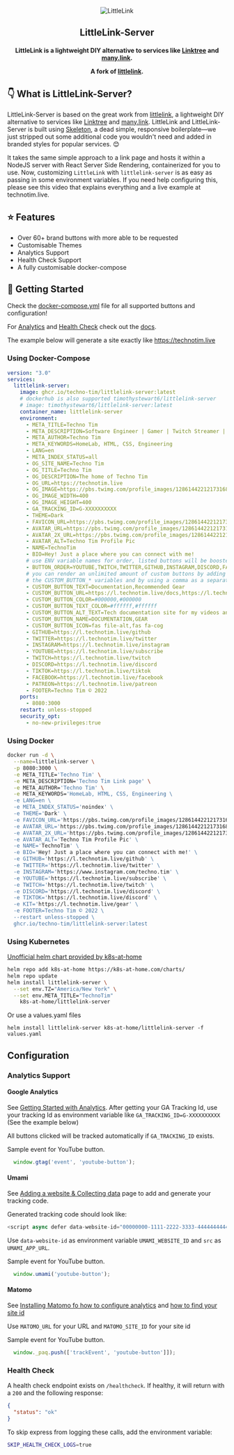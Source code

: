 <div align="center">

![LittleLink](https://cdn.cottle.cloud/littlelink/social-circle.png)

## LittleLink-Server

<h4 align="center">

LittleLink is a lightweight DIY alternative to services like [Linktree](https://linktr.ee)
and [many.link](https://www.google.com).

A fork of [littlelink](https://github.com/sethcottle/littlelink).

</h4>

</div>


## 👇 What is LittleLink-Server?
LittleLink-Server is based on the great work from [littlelink](https://github.com/sethcottle/littlelink), a lightweight DIY alternative to services like [Linktree](https://linktr.ee) and [many.link](https://manylink.co/). LittleLink and LittleLink-Server is built using [Skeleton](http://getskeleton.com/), a dead simple, responsive boilerplate—we just stripped out some additional code you wouldn't need and added in branded styles for popular services. 😊

It takes the same simple approach to a link page and hosts it within a NodeJS server with React Server Side Rendering, containerized for you to use. Now, customizing `LittleLink` with `littlelink-server` is as easy as passing in some environment variables. If you need help configuring this, please see this video that explains everything and a live example at technotim.live.


## ⭐ Features
- Over 60+ brand buttons with more able to be requested
- Customisable Themes
- Analytics Support
- Health Check Support
- A fully customisable docker-compose 


## 🚀 Getting Started

Check the [docker-compose.yml](/docker-compose.yml) file for all supported buttons and configuration!

For [Analytics](/docs/analytics.md) and [Health Check](/docs/healthcheck.md) check out the [docs](/docs/).

The example below will generate a site exactly like <https://technotim.live>

### Using Docker-Compose
```yml
version: "3.0"
services:
  littlelink-server:
    image: ghcr.io/techno-tim/littlelink-server:latest
    # dockerhub is also supported timothystewart6/littlelink-server
    # image: timothystewart6/littlelink-server:latest
    container_name: littlelink-server
    environment:
      - META_TITLE=Techno Tim
      - META_DESCRIPTION=Software Engineer | Gamer | Twitch Streamer | Content Creator on YouTube | Homelab | 🇺🇸 🇯🇵  | Full Nerd
      - META_AUTHOR=Techno Tim
      - META_KEYWORDS=HomeLab, HTML, CSS, Engineering
      - LANG=en
      - META_INDEX_STATUS=all
      - OG_SITE_NAME=Techno Tim
      - OG_TITLE=Techno Tim
      - OG_DESCRIPTION=The home of Techno Tim
      - OG_URL=https://technotim.live
      - OG_IMAGE=https://pbs.twimg.com/profile_images/1286144221217316864/qIAsKOpB_400x400.jpg
      - OG_IMAGE_WIDTH=400
      - OG_IMAGE_HEIGHT=400
      - GA_TRACKING_ID=G-XXXXXXXXXX
      - THEME=Dark
      - FAVICON_URL=https://pbs.twimg.com/profile_images/1286144221217316864/qIAsKOpB_200x200.jpg
      - AVATAR_URL=https://pbs.twimg.com/profile_images/1286144221217316864/qIAsKOpB_200x200.jpg
      - AVATAR_2X_URL=https://pbs.twimg.com/profile_images/1286144221217316864/qIAsKOpB_400x400.jpg
      - AVATAR_ALT=Techno Tim Profile Pic
      - NAME=TechnoTim
      - BIO=Hey! Just a place where you can connect with me!
      # use ENV variable names for order, listed buttons will be boosted to the top
      - BUTTON_ORDER=YOUTUBE,TWITCH,TWITTER,GITHUB,INSTAGRAM,DISCORD,FACEBOOK,TIKTOK,PATREON,GEAR,DOCUMENTATION
      # you can render an unlimited amount of custom buttons by adding 
      # the CUSTOM_BUTTON_* variables and by using a comma as a separator.
      - CUSTOM_BUTTON_TEXT=Documentation,Recommended Gear
      - CUSTOM_BUTTON_URL=https://l.technotim.live/docs,https://l.technotim.live/gear
      - CUSTOM_BUTTON_COLOR=#000000,#000000
      - CUSTOM_BUTTON_TEXT_COLOR=#ffffff,#ffffff
      - CUSTOM_BUTTON_ALT_TEXT=Tech documentation site for my videos and more,Recommended Gear
      - CUSTOM_BUTTON_NAME=DOCUMENTATION,GEAR
      - CUSTOM_BUTTON_ICON=fas file-alt,fas fa-cog
      - GITHUB=https://l.technotim.live/github
      - TWITTER=https://l.technotim.live/twitter
      - INSTAGRAM=https://l.technotim.live/instagram
      - YOUTUBE=https://l.technotim.live/subscribe
      - TWITCH=https://l.technotim.live/twitch
      - DISCORD=https://l.technotim.live/discord
      - TIKTOK=https://l.technotim.live/tiktok
      - FACEBOOK=https://l.technotim.live/facebook
      - PATREON=https://l.technotim.live/patreon
      - FOOTER=Techno Tim © 2022
    ports:
      - 8080:3000
    restart: unless-stopped
    security_opt:
      - no-new-privileges:true
```
### Using Docker 
```bash
docker run -d \
  --name=littlelink-server \
  -p 8080:3000 \
  -e META_TITLE='Techno Tim' \
  -e META_DESCRIPTION='Techno Tim Link page' \
  -e META_AUTHOR='Techno Tim' \
  -e META_KEYWORDS='HomeLab, HTML, CSS, Engineering \
  -e LANG=en \
  -e META_INDEX_STATUS='noindex' \
  -e THEME='Dark' \
  -e FAVICON_URL='https://pbs.twimg.com/profile_images/1286144221217316864/qIAsKOpB_200x200.jpg' \
  -e AVATAR_URL='https://pbs.twimg.com/profile_images/1286144221217316864/qIAsKOpB_200x200.jpg' \
  -e AVATAR_2X_URL='https://pbs.twimg.com/profile_images/1286144221217316864/qIAsKOpB_400x400.jpg' \
  -e AVATAR_ALT='Techno Tim Profile Pic' \
  -e NAME='TechnoTim' \
  -e BIO='Hey! Just a place where you can connect with me!' \
  -e GITHUB='https://l.technotim.live/github' \
  -e TWITTER='https://l.technotim.live/twitter' \
  -e INSTAGRAM='https://www.instagram.com/techno.tim' \
  -e YOUTUBE='https://l.technotim.live/subscribe' \
  -e TWITCH='https://l.technotim.live/twitch' \
  -e DISCORD='https://l.technotim.live/discord' \
  -e TIKTOK='https://l.technotim.live/discord' \
  -e KIT='https://l.technotim.live/gear' \
  -e FOOTER=Techno Tim © 2022 \
  --restart unless-stopped \
  ghcr.io/techno-tim/littlelink-server:latest
  ```

### Using Kubernetes
[Unofficial helm chart provided by k8s-at-home](https://github.com/k8s-at-home/charts/tree/master/charts/stable/littlelink-server)

```bash
helm repo add k8s-at-home https://k8s-at-home.com/charts/
helm repo update
helm install littlelink-server \
  --set env.TZ="America/New York" \
  --set env.META_TITLE="TechnoTim"
    k8s-at-home/littlelink-server
```
Or use a values.yaml files

`helm install littlelink-server k8s-at-home/littlelink-server -f values.yaml`

## Configuration

### Analytics Support

#### Google Analytics

See [Getting Started with Analytics](https://support.google.com/analytics/answer/1008015?hl=en). After getting your GA Tracking Id, use your tracking Id as environment variable like `GA_TRACKING_ID=G-XXXXXXXXXX`  (See the example below)

All buttons clicked will be tracked automatically if `GA_TRACKING_ID` exists.

Sample event for YouTube button.

```javascript
  window.gtag('event', 'youtube-button');
```

#### Umami

See [Adding a website & Collecting data](https://umami.is/docs/collect-data) page to add and generate your tracking code.

Generated tracking code should look like:

```javascript
<script async defer data-website-id="00000000-1111-2222-3333-444444444444" src="https://your-umami-app.com/umami.js"></script>
```

Use `data-website-id` as environment variable `UMAMI_WEBSITE_ID` and `src` as `UMAMI_APP_URL`.

Sample event for YouTube button.

```javascript
  window.umami('youtube-button');
```

#### Matomo 

See [Installing Matomo fo how to configure analytics](https://matomo.org/docs/installation/) and [how to find your site id](https://matomo.org/faq/general/faq_19212/)

Use `MATOMO_URL` for your URL and `MATOMO_SITE_ID` for your site id

Sample event for YouTube button.

```javascript
  window._paq.push(['trackEvent', 'youtube-button']]);
```

### Health Check

A health check endpoint exists on `/healthcheck`.  If healthy, it will return with a `200` and the following response:

```json
{
  "status": "ok"
}
```

To skip express from logging these calls, add the environment variable:

```bash
SKIP_HEALTH_CHECK_LOGS=true
``` 
